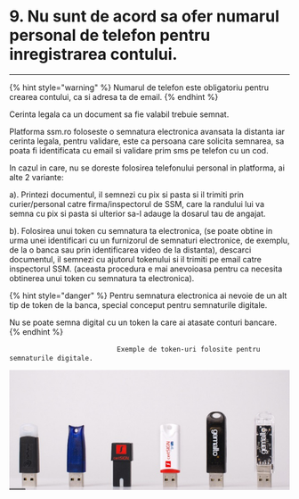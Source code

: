 # 9. Nu sunt de acord sa ofer numarul personal de telefon pentru inregistrarea contului.

 ****

{% hint style="warning" %}
Numarul de telefon este obligatoriu pentru crearea contului, ca si adresa ta de email.
{% endhint %}

 

Cerinta legala ca un document sa fie valabil trebuie semnat. 



Platforma ssm.ro foloseste o semnatura electronica avansata la distanta iar cerinta legala, pentru validare, este ca persoana care solicita semnarea, sa poata fi identificata cu email si validare prim sms pe telefon cu un cod.

In cazul in care, nu se doreste folosirea telefonului personal in platforma, ai alte 2 variante:

a\). Printezi documentul, il semnezi cu pix si pasta si il trimiti prin curier/personal catre firma/inspectorul de SSM, care la randului lui va semna cu pix si pasta si ulterior sa-l adauge la dosarul tau de angajat.

b\). Folosirea unui token cu semnatura ta electronica, \(se poate obtine in urma unei identificari cu un furnizorul de semnaturi electronice, de exemplu, de la o banca sau prin identificarea video de la distanta\), descarci documentul, il semnezi cu ajutorul tokenului si il trimiti pe email catre inspectorul SSM. \(aceasta procedura e mai anevoioasa pentru ca necesita obtinerea unui token cu semnatura ta electronica\).



{% hint style="danger" %}
Pentru semnatura electronica  ai nevoie de un alt tip de token de la banca, special conceput pentru semnaturile digitale.

Nu se poate semna digital cu un token la care ai atasate conturi bancare.
{% endhint %}

                               Exemple de token-uri folosite pentru semnaturile digitale. 

![](../.gitbook/assets/image%20%2872%29.png)







